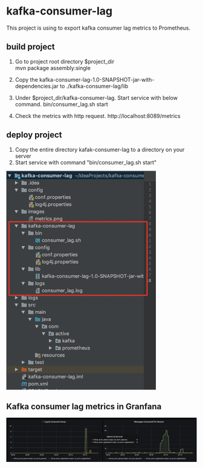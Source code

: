 # kafka-consumer-lag
This project is using to export kafka consumer lag metrics to Prometheus. 

## build project
1. Go to project root directory $project_dir <br/>
    mvn package assembly:single
    
2. Copy the kafka-consumer-lag-1.0-SNAPSHOT-jar-with-dependencies.jar to ./kafka-consumer-lag/lib

3. Under $project_dir/kafka-consumer-lag. Start service with below command.
    bin/consumer_lag.sh start
    
4. Check the metrics with http request.
    http://localhost:8089/metrics
    
## deploy project
1. Copy the entire directory kafak-consumer-lag to a directory on your server
2. Start service with command "bin/consumer_lag.sh start"

![image](./images/deploy.png)
 
## Kafka consumer lag metrics in Granfana
![image](./images/metrics.png)